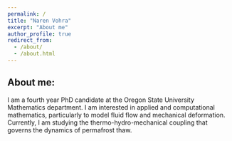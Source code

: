 ```yaml
---
permalink: /
title: "Naren Vohra"
excerpt: "About me"
author_profile: true
redirect_from: 
  - /about/
  - /about.html
---
```

## About me:

I am a fourth year PhD candidate at the Oregon State University Mathematics department. I am interested in applied and computational mathematics, particularly to model fluid flow and mechanical deformation. Currently, I am studying the thermo-hydro-mechanical coupling that governs the dynamics of permafrost thaw. 

